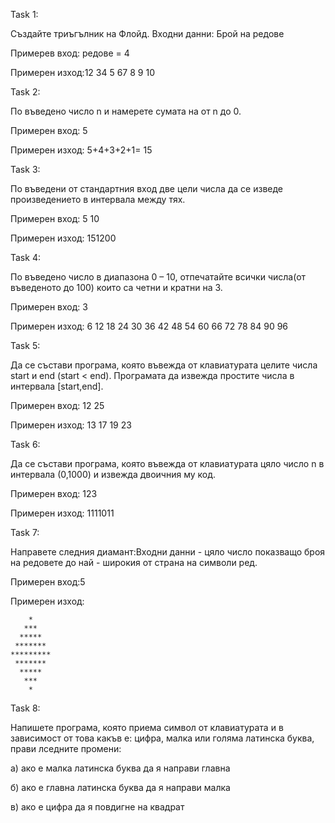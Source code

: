 Task 1:

Създайте триъгълник на Флойд. Входни данни: Брой на редове 

Примерев вход: редове = 4

Примерен изход:12  34  5  67  8  9  10

Task 2:

По въведено число n и намерете сумата на от n до 0.

Примерен вход: 5 

Примерен изход: 5+4+3+2+1= 15

Task 3:

По въведени от стандартния вход две цели числа да се изведе произведението в интервала между тях.

Примерен вход: 5 10

Примерен изход: 151200

Task 4:

По въведено число в диапазона 0 – 10, отпечатайте всички числа(от въведеното до 100) които са четни и кратни на 3.

Примерен вход: 3

Примерен изход: 6 12 18 24 30 36 42 48 54 60 66 72 78 84 90 96

Task 5: 

Да се състави програма, която въвежда от клавиатурата целите числа start и end (start < end). Програмата да извежда простите числа в интервала [start,end]. 

Примерен вход: 12 25

Примерен изход: 13 17 19 23

Task 6:

Да се състави програма, която въвежда от клавиатурата цяло число n в интервала (0,1000) и извежда двоичния му код. 

Примерен вход: 123 

Примерен изход: 1111011

Task 7:

Направете следния диамант:Входни данни - цяло число показващо броя на редовете до най - широкия от страна на символи ред.

Примерен вход:5

Примерен изход:

        *
       ***
      *****
     *******
    *********
     *******
      *****
       ***
        *

Task 8:

Напишете програма, която приема символ от клавиатурата и в зависимост от това какъв е: цифра, малка или голяма латинска буква, прави лседните промени:

 а) ако е малка латинска буква да я направи главна

 б) ако е главна латинска буква да я направи малка

 в) ако е цифра да я повдигне на квадрат

